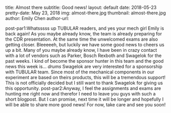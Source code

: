 title: Almost there
subtitle: Good news!
layout: default
date: 2018-05-23
pretty-date: May 23, 2018
img: almost-there.jpg
thumbnail: almost-there.jpg
author: Emily Chen
author-url: 

post-par1:Whatsssss up TUBULAR readers, and yes your mech girl Emily is back again! As you maybe already know, the team is already preparing for the CDR presentation. At the same time the unwelcomed exams are also getting closer. Bleeeeeh, but luckily we have some good news to cheers  us up a bit. Many of you maybe already know, I have been in crazy contact with a lot of vendors such as Parker, Bosch Rexboth and Swagelok for the past weeks. I kind of become the sponsor hunter in this team and the good news this week is... *drums*  Swagelok are very interested for a sponsorship with TUBULAR team. Since most of the mechanical components in our experiment are based on theirs products, this will be a tremendous support! This is not officially decided but I still want to thank Swagelok for giving us this opportunity. 
post-par2:Anyway, I feel the assignments and exams are hunting me right now and therefor I need to leave you guys with such a short blogpost. But I can promise, next time it will be longer and hopefully I will be able to share more good news! For now, take care and see you soon!     
 
